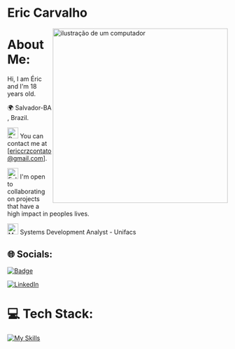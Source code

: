 # Eric Carvalho

<img src="https://raw.githubusercontent.com/MicaelliMedeiros/micaellimedeiros/master/image/computer-illustration.png" alt="ilustração de um computador" min-width="400px" max-width="400px" width="400px" align="right">





#  About Me:

Hi, I am Éric and I'm 18 years old. 

🌍 Salvador-BA , Brazil.

<img src="https://raw.githubusercontent.com/Tarikul-Islam-Anik/Animated-Fluent-Emojis/master/Emojis/People%20with%20activities/Person%20Raising%20Hand%20Medium%20Skin%20Tone.png" alt="Person Raising Hand Medium Skin Tone" width="25" height="25" /> You can contact me at [ericcrzcontato@gmail.com].

<img src="https://raw.githubusercontent.com/Tarikul-Islam-Anik/Animated-Fluent-Emojis/master/Emojis/Hand%20gestures/Folded%20Hands%20Medium-Light%20Skin%20Tone.png" alt="Folded Hands Medium-Light Skin Tone" width="25" height="25" /> I'm open to collaborating on projects that have a high impact in peoples lives.

<img src="https://raw.githubusercontent.com/Tarikul-Islam-Anik/Animated-Fluent-Emojis/master/Emojis/People%20with%20professions/Man%20Technologist%20Medium-Dark%20Skin%20Tone.png" alt="Man Technologist Medium-Dark Skin Tone" width="25" height="25" /> Systems Development Analyst - Unifacs



## 🌐 Socials:


[![Badge](https://img.shields.io/badge/-Portfolio-%237159c4?style=for-the-badge&logo=)](https://ericcarvalhoportfolio.netlify.app/)

[![LinkedIn](https://img.shields.io/badge/LinkedIn-0077B5?style=for-the-badge&logo=linkedin&logoColor=white)](https://www.linkedin.com/in/ericcarvalho/)







# 💻 Tech Stack:


[![My Skills](https://skillicons.dev/icons?i=java,spring,mysql,mongo,js,html,css,git,&theme=light)](https://skillicons.dev)







